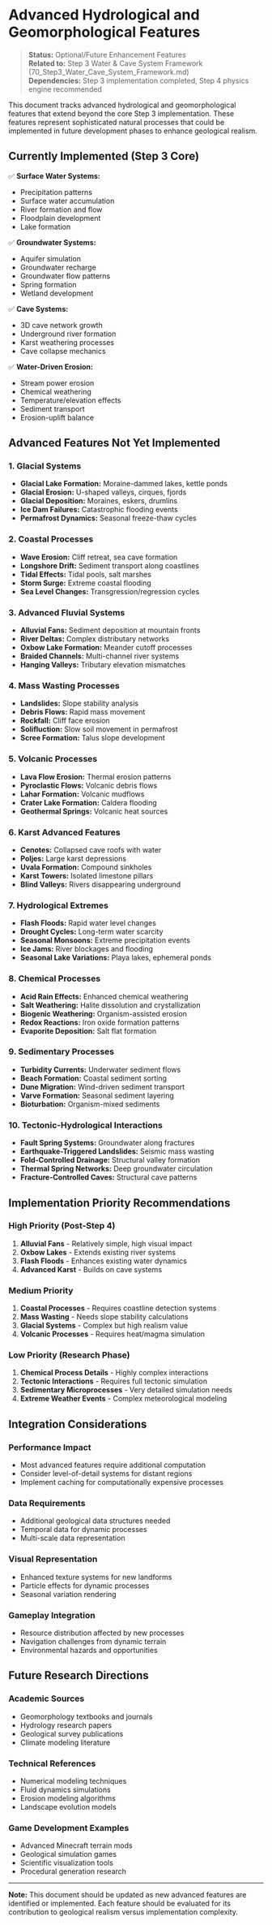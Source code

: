 # Advanced Hydrological and Geomorphological Features

> **Status:** Optional/Future Enhancement Features  
> **Related to:** Step 3 Water & Cave System Framework (70_Step3_Water_Cave_System_Framework.md)  
> **Dependencies:** Step 3 implementation completed, Step 4 physics engine recommended

This document tracks advanced hydrological and geomorphological features that extend beyond the core Step 3 implementation. These features represent sophisticated natural processes that could be implemented in future development phases to enhance geological realism.

## Currently Implemented (Step 3 Core)

✅ **Surface Water Systems:**
- Precipitation patterns
- Surface water accumulation
- River formation and flow
- Floodplain development
- Lake formation

✅ **Groundwater Systems:**
- Aquifer simulation
- Groundwater recharge
- Groundwater flow patterns
- Spring formation
- Wetland development

✅ **Cave Systems:**
- 3D cave network growth
- Underground river formation
- Karst weathering processes
- Cave collapse mechanics

✅ **Water-Driven Erosion:**
- Stream power erosion
- Chemical weathering
- Temperature/elevation effects
- Sediment transport
- Erosion-uplift balance

## Advanced Features Not Yet Implemented

### 1. Glacial Systems
- **Glacial Lake Formation:** Moraine-dammed lakes, kettle ponds
- **Glacial Erosion:** U-shaped valleys, cirques, fjords
- **Glacial Deposition:** Moraines, eskers, drumlins
- **Ice Dam Failures:** Catastrophic flooding events
- **Permafrost Dynamics:** Seasonal freeze-thaw cycles

### 2. Coastal Processes
- **Wave Erosion:** Cliff retreat, sea cave formation
- **Longshore Drift:** Sediment transport along coastlines
- **Tidal Effects:** Tidal pools, salt marshes
- **Storm Surge:** Extreme coastal flooding
- **Sea Level Changes:** Transgression/regression cycles

### 3. Advanced Fluvial Systems
- **Alluvial Fans:** Sediment deposition at mountain fronts
- **River Deltas:** Complex distributary networks
- **Oxbow Lake Formation:** Meander cutoff processes
- **Braided Channels:** Multi-channel river systems
- **Hanging Valleys:** Tributary elevation mismatches

### 4. Mass Wasting Processes
- **Landslides:** Slope stability analysis
- **Debris Flows:** Rapid mass movement
- **Rockfall:** Cliff face erosion
- **Solifluction:** Slow soil movement in permafrost
- **Scree Formation:** Talus slope development

### 5. Volcanic Processes
- **Lava Flow Erosion:** Thermal erosion patterns
- **Pyroclastic Flows:** Volcanic debris flows
- **Lahar Formation:** Volcanic mudflows
- **Crater Lake Formation:** Caldera flooding
- **Geothermal Springs:** Volcanic heat sources

### 6. Karst Advanced Features
- **Cenotes:** Collapsed cave roofs with water
- **Poljes:** Large karst depressions
- **Uvala Formation:** Compound sinkholes
- **Karst Towers:** Isolated limestone pillars
- **Blind Valleys:** Rivers disappearing underground

### 7. Hydrological Extremes
- **Flash Floods:** Rapid water level changes
- **Drought Cycles:** Long-term water scarcity
- **Seasonal Monsoons:** Extreme precipitation events
- **Ice Jams:** River blockages and flooding
- **Seasonal Lake Variations:** Playa lakes, ephemeral ponds

### 8. Chemical Processes
- **Acid Rain Effects:** Enhanced chemical weathering
- **Salt Weathering:** Halite dissolution and crystallization
- **Biogenic Weathering:** Organism-assisted erosion
- **Redox Reactions:** Iron oxide formation patterns
- **Evaporite Deposition:** Salt flat formation

### 9. Sedimentary Processes
- **Turbidity Currents:** Underwater sediment flows
- **Beach Formation:** Coastal sediment sorting
- **Dune Migration:** Wind-driven sediment transport
- **Varve Formation:** Seasonal sediment layering
- **Bioturbation:** Organism-mixed sediments

### 10. Tectonic-Hydrological Interactions
- **Fault Spring Systems:** Groundwater along fractures
- **Earthquake-Triggered Landslides:** Seismic mass wasting
- **Fold-Controlled Drainage:** Structural valley formation
- **Thermal Spring Networks:** Deep groundwater circulation
- **Fracture-Controlled Caves:** Structural cave patterns

## Implementation Priority Recommendations

### High Priority (Post-Step 4)
1. **Alluvial Fans** - Relatively simple, high visual impact
2. **Oxbow Lakes** - Extends existing river systems
3. **Flash Floods** - Enhances existing water dynamics
4. **Advanced Karst** - Builds on cave systems

### Medium Priority
1. **Coastal Processes** - Requires coastline detection systems
2. **Mass Wasting** - Needs slope stability calculations
3. **Glacial Systems** - Complex but high realism value
4. **Volcanic Processes** - Requires heat/magma simulation

### Low Priority (Research Phase)
1. **Chemical Process Details** - Highly complex interactions
2. **Tectonic Interactions** - Requires full tectonic simulation
3. **Sedimentary Microprocesses** - Very detailed simulation needs
4. **Extreme Weather Events** - Complex meteorological modeling

## Integration Considerations

### Performance Impact
- Most advanced features require additional computation
- Consider level-of-detail systems for distant regions
- Implement caching for computationally expensive processes

### Data Requirements
- Additional geological data structures needed
- Temporal data for dynamic processes
- Multi-scale data representation

### Visual Representation
- Enhanced texture systems for new landforms
- Particle effects for dynamic processes
- Seasonal variation rendering

### Gameplay Integration
- Resource distribution affected by new processes
- Navigation challenges from dynamic terrain
- Environmental hazards and opportunities

## Future Research Directions

### Academic Sources
- Geomorphology textbooks and journals
- Hydrology research papers
- Geological survey publications
- Climate modeling literature

### Technical References
- Numerical modeling techniques
- Fluid dynamics simulations
- Erosion modeling algorithms
- Landscape evolution models

### Game Development Examples
- Advanced Minecraft terrain mods
- Geological simulation games
- Scientific visualization tools
- Procedural generation research

---

**Note:** This document should be updated as new advanced features are identified or implemented. Each feature should be evaluated for its contribution to geological realism versus implementation complexity.
